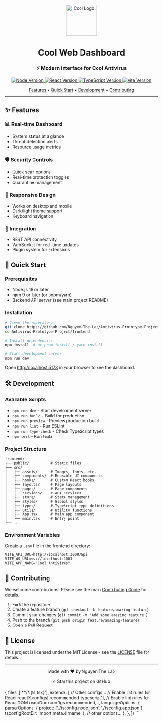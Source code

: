 <div align="center">
  <img src="https://img.icons8.com/fluency/96/000000/shield.png" alt="Cool Logo" width="100" height="100">
  
  <h1>Cool Web Dashboard</h1>
  <h3>⚡ Modern Interface for Cool Antivirus</h3>
  
  <p align="center">
    <a href="https://nodejs.org/">
      <img src="https://img.shields.io/badge/Node.js-18%2B-339933?style=for-the-badge&logo=node.js&logoColor=white" alt="Node Version">
    </a>
    <a href="https://react.dev/">
      <img src="https://img.shields.io/badge/React-18-61DAFB?style=for-the-badge&logo=react&logoColor=white" alt="React Version">
    </a>
    <a href="https://www.typescriptlang.org/">
      <img src="https://img.shields.io/badge/TypeScript-5.0%2B-3178C6?style=for-the-badge&logo=typescript&logoColor=white" alt="TypeScript Version">
    </a>
    <a href="https://vitejs.dev/">
      <img src="https://img.shields.io/badge/Vite-4.0%2B-646CFF?style=for-the-badge&logo=vite&logoColor=white" alt="Vite Version">
    </a>
  </p>
  
  <p>
    <a href="#-features">Features</a> •
    <a href="#-quick-start">Quick Start</a> •
    <a href="#-development">Development</a> •
    <a href="#-contributing">Contributing</a>
  </p>
  
  <hr>
</div>

## ✨ Features

### 📊 Real-time Dashboard
- System status at a glance
- Threat detection alerts
- Resource usage metrics

### 🛡️ Security Controls
- Quick scan options
- Real-time protection toggles
- Quarantine management

### 📱 Responsive Design
- Works on desktop and mobile
- Dark/light theme support
- Keyboard navigation

### 🔌 Integration
- REST API connectivity
- WebSocket for real-time updates
- Plugin system for extensions

## 🚀 Quick Start

### Prerequisites
- Node.js 18 or later
- npm 9 or later (or pnpm/yarn)
- Backend API server (see main project README)

### Installation

```bash
# Clone the repository
git clone https://github.com/Nguyen-The-Lap/Antivirus-Prototype-Project.git
cd Antivirus-Prototype-Project/frontend

# Install dependencies
npm install  # or pnpm install / yarn install

# Start development server
npm run dev
```

Open [http://localhost:5173](http://localhost:5173) in your browser to see the dashboard.

## 🛠 Development

### Available Scripts

- `npm run dev` - Start development server
- `npm run build` - Build for production
- `npm run preview` - Preview production build
- `npm run lint` - Run ESLint
- `npm run type-check` - Check TypeScript types
- `npm test` - Run tests

### Project Structure

```
frontend/
├── public/          # Static files
├── src/
│   ├── assets/      # Images, fonts, etc.
│   ├── components/  # Reusable UI components
│   ├── hooks/       # Custom React hooks
│   ├── layouts/     # Page layouts
│   ├── pages/       # Page components
│   ├── services/    # API services
│   ├── store/       # State management
│   ├── styles/      # Global styles
│   ├── types/       # TypeScript type definitions
│   ├── utils/       # Utility functions
│   ├── App.tsx      # Main app component
│   └── main.tsx     # Entry point
└── ...
```

### Environment Variables

Create a `.env` file in the frontend directory:

```env
VITE_API_URL=http://localhost:3000/api
VITE_WS_URL=ws://localhost:3001
VITE_APP_NAME="Cool Antivirus"
```

## 🤝 Contributing

We welcome contributions! Please see the main [Contributing Guide](CONTRIBUTING.md) for details.

1. Fork the repository
2. Create a feature branch (`git checkout -b feature/amazing-feature`)
3. Commit your changes (`git commit -m 'Add some amazing feature'`)
4. Push to the branch (`git push origin feature/amazing-feature`)
5. Open a Pull Request

## 📜 License

This project is licensed under the MIT License - see the [LICENSE](../LICENSE) file for details.

---

<div align="center">
  <p>Made with ❤️ by Nguyen The Lap</p>
  <p>⭐ Star this project on <a href="https://github.com/Nguyen-The-Lap/Antivirus-Prototype-Project">GitHub</a></p>
</div>
  {
    files: ['**/*.{ts,tsx}'],
    extends: [
      // Other configs...
      // Enable lint rules for React
      reactX.configs['recommended-typescript'],
      // Enable lint rules for React DOM
      reactDom.configs.recommended,
    ],
    languageOptions: {
      parserOptions: {
        project: ['./tsconfig.node.json', './tsconfig.app.json'],
        tsconfigRootDir: import.meta.dirname,
      },
      // other options...
    },
  },
])
```
